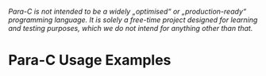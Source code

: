 *Para-C is not intended to be a widely „optimised“ or „production-ready“ programming language. It is solely a free-time
project designed for learning and testing purposes, which we do not intend for anything other than that.*

# Para-C Usage Examples

